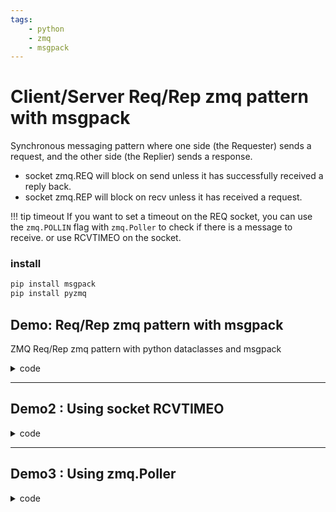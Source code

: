 ```yaml
---
tags:
    - python
    - zmq
    - msgpack
---
```

# Client/Server Req/Rep zmq pattern with msgpack

Synchronous messaging pattern where one side (the Requester) sends a request, and the other side (the Replier) sends a response.

- socket zmq.REQ will block on send unless it has successfully received a reply back.
- socket zmq.REP will block on recv unless it has received a request.

!!! tip timeout
    If you want to set a timeout on the REQ socket, you can use the `zmq.POLLIN` flag with `zmq.Poller` to check if there is a message to receive. or use RCVTIMEO on the socket.
     

### install
```bash title="install dependencies"
pip install msgpack
pip install pyzmq
```

## Demo: Req/Rep zmq pattern with msgpack
ZMQ Req/Rep zmq pattern with python dataclasses and msgpack




<details>
    <summary>code</summary>

```python title="req/rep" linenums="1" hl_lines="28 42"
import multiprocessing
import logging
from dataclasses import dataclass, asdict
import msgpack
import zmq

FMT = "%(asctime)s - %(lineno)s - %(levelname)s - %(message)s"
logging.basicConfig(format=FMT, level=logging.INFO)

log = logging.getLogger(__name__)

TOPIC = b"topic"
SERVICE_PORT = 5555


@dataclass
class Data_Request:
    f_int: int
    f_float: float
    f_string: str


@dataclass
class Data_Response:
    success: bool


def server():
    context = zmq.Context()
    socket = context.socket(zmq.REP)
    socket.bind(f"tcp://*:{SERVICE_PORT}")
    topic, data = socket.recv_multipart()

    msg = msgpack.unpackb(data)
    log.info(f"server get request: {msg}")

    response = Data_Response(success=True)
    data = msgpack.packb(asdict(response))
    socket.send(data)


def client():
    context = zmq.Context()
    socket = context.socket(zmq.REQ)
    socket.connect(f"tcp://127.0.0.1:{SERVICE_PORT}")

    # Create request msg
    msg = Data_Request(1, 2.0, "string")
    raw = asdict(msg)
    data = msgpack.packb(raw)
    socket.send_multipart([TOPIC, data])

    # Recv response from server
    data = socket.recv()
    # unpack socket data
    raw = msgpack.unpackb(data)
    # Convert to msg
    msg = Data_Response(**raw)
    log.info(f"server response: {msg.success}")


if __name__ == "__main__":
    p_server = multiprocessing.Process(target=server)
    p_client = multiprocessing.Process(target=client)
    p_client.start()
    p_server.start()

    p_server.join()
    p_client.join()

```
</details>





---

## Demo2 : Using socket RCVTIMEO

<details>
    <summary>code</summary>

```python
--8<-- "docs/Programming/python/zmq/rcvtimeo.py"
```
</details>



---

## Demo3 : Using zmq.Poller
<details>
    <summary>code</summary>

```python
--8<-- "docs/Programming/python/zmq/poller.py"
```
</details>